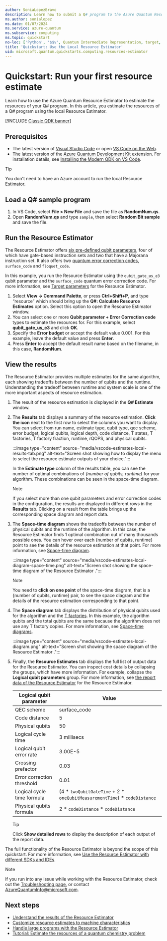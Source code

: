 ```yaml
---
author: SoniaLopezBravo
description: Learn how to submit a Q# program to the Azure Quantum Resource Estimator
ms.author: sonialopez
ms.date: 01/07/2024
ms.service: azure-quantum
ms.subservice: computing
ms.topic: quickstart
no-loc: ['Python', '$$v', Quantum Intermediate Representation, target, targets]
title: 'Quickstart: Use the Local Resource Estimator'
uid: microsoft.quantum.quickstarts.computing.resources-estimator
--- 
```


# Quickstart: Run your first resource estimate

Learn how to use the Azure Quantum Resource Estimator to estimate the resources of your Q# program.  In this article, you estimate the resources of a Q# program using the local Resource Estimator. 

[!INCLUDE [Classic QDK banner](includes/classic-qdk-deprecation.md)]

## Prerequisites

* The latest version of [Visual Studio Code](https://code.visualstudio.com/download) or open [VS Code on the Web](https://vscode.dev/quantum).
* The latest version of the [Azure Quantum Development Kit](https://marketplace.visualstudio.com/items?itemName=quantum.qsharp-lang-vscode) extension. For installation details, see [Installing the Modern QDK on VS Code](xref:microsoft.quantum.install-qdk.overview#installing-the-modern-qdk-on-vs-code).

> [!TIP]
> You don't need to have an Azure account to run the local Resource Estimator. 

## Load a Q# sample program

1. In VS Code, select **File > New File** and save the file as **RandomNum.qs**. 
1. Open **RandomNum.qs** and type `sample`, then select **Random Bit sample** and save the file.

## Run the Resource Estimator

The Resource Estimator offers [six pre-defined qubit parameters](xref:microsoft.quantum.overview.resources-estimator#physical-qubit-parameters), four of which have gate-based instruction sets and two that have a Majorana instruction set. It also offers two [quantum error correction codes](xref:microsoft.quantum.overview.resources-estimator#quantum-error-correction-codes), `surface_code` and `floquet_code`.

In this example, you run the Resource Estimator using the `qubit_gate_us_e3` qubit parameter and the `surface_code` quantum error correction code. For more information, see [Target parameters](xref:microsoft.quantum.overview.resources-estimator#target-parameters) for the Resource Estimator.

1. Select **View -> Command Palette**, or press **Ctrl+Shift+P**, and type “resource” which should bring up the **Q#: Calculate Resource Estimates** option. Select this option to open the Resource Estimator window.
1. You can select one or more **Qubit parameter + Error Correction code** types to estimate the resources for. For this example, select **qubit_gate_us_e3** and click **OK**.
1. Specify the **Error budget** or accept the default value 0.001. For this example, leave the default value and press **Enter**.
1. Press **Enter** to accept the default result name based on the filename, in this case, **RandomNum**.

## View the results

The Resource Estimator provides multiple estimates for the same algorithm, each showing tradeoffs between the number of qubits and the runtime. Understanding the tradeoff between runtime and system scale is one of the more important aspects of resource estimation.  

1. The result of the resource estimation is displayed in the **Q# Estimate** window.
1. The **Results** tab displays a summary of the resource estimation. **Click the icon** next to the first row to select the columns you want to display. You can select from run name, estimate type, qubit type, qec scheme, error budget, logical qubits, logical depth, code distance, T states, T factories, T factory fraction, runtime, rQOPS, and physical qubits.

    :::image type="content" source="media/vscode-estimates-local-results-tab.png" alt-text="Screen shot showing how to display the menu to select the resource estimate outputs of your choice.":::

    In the **Estimate type** column of the results table, you can see the number of optimal combinations of *{number of qubits, runtime}* for your algorithm. These combinations can be seen in the space-time diagram.

    > [!NOTE]
    > If you select more than one qubit parameters and error correction codes in the configuration, the results are displayed in different rows in the **Results** tab. Clicking on a result from the table brings up the corresponding space diagram and report data.

1. The **Space-time diagram** shows the tradeoffs between the number of physical qubits and the runtime of the algorithm. In this case, the Resource Estimator finds 1  optimal combination out of many thousands possible ones. You can hover over each {number of qubits, runtime} point to see the details of the resource estimation at that point. For more information, see [Space-time diagram](xref:microsoft.quantum.overview.resources-estimator-output.data#space-time-diagram).

    :::image type="content" source="media/vscode-estimates-local-diagram-space-time.png" alt-text="Screen shot showing the space-time diagram of the Resource Estimator .":::

    > [!NOTE]
    > You need to **click on one point** of the space-time diagram, that is a {number of qubits, runtime} pair, to see the space diagram and the details of the resource estimation corresponding to that point.

1. The **Space diagram** tab displays the distribution of physical qubits used for the algorithm and the [T factories](xref:microsoft.quantum.concepts.tfactories). In this example, the algorithm qubits and the total qubits are the same because the algorithm does not use any T factory copies. For more information, see [Space-time diagrams](xref:microsoft.quantum.overview.resources-estimator-output.data#space-time-diagrams).

    :::image type="content" source="media/vscode-estimates-local-diagram.png" alt-text="Screen shot showing the space diagram of the Resource Estimator .":::

1. Finally, the **Resource Estimates** tab displays the full list of output data for the Resource Estimator. You can inspect cost details by collapsing the groups, which have more information. For example, collapse the **Logical qubit parameters** group. For more information, see [the report data of the Resource Estimator](xref:microsoft.quantum.overview.resources-estimator-output.data#report-data) for the Resource Estimator.

    |Logical qubit parameter| Value |
    |----|---|
    |QEC scheme                                                |                           surface_code |
    |Code distance                                                                       |            5 |
    |Physical qubits                                                                   |            50 |
    |Logical cycle time                                                                   |   3 millisecs |
    |Logical qubit error rate                                                            |     3.00E-5 |
    |Crossing prefactor                                                                    |       0.03|
    |Error correction threshold                                                             |      0.01|
    |Logical cycle time formula    | (4 * `twoQubitGateTime` + 2 * `oneQubitMeasurementTime`) * `codeDistance`|
    |Physical qubits formula     |                                      2 * `codeDistance` * `codeDistance`|

    > [!TIP]
    > Click **Show detailed rows** to display the description of each output of the report data. 
    

The full functionality of the Resource Estimator is beyond the scope of this quickstart. For more information, see [Use the Resource Estimator with different SDKs and IDEs](xref:microsoft.quantum.submit-resource-estimation-jobs#resources-estimation-with-q-and-python).

> [!NOTE]
> If you run into any issue while working with the Resource Estimator, check out the [Troubleshooting page](xref:microsoft.quantum.azure.common-issues#azure-quantum-resource-estimator), or contact [AzureQuantumInfo@microsoft.com](mailto:AzureQuantumInfo@microsoft.com).

## Next steps

- [Understand the results of the Resource Estimator](xref:microsoft.quantum.overview.resources-estimator-output.data)
- [Customize resource estimates to machine characteristics](xref:microsoft.quantum.overview.resources-estimator)
- [Handle large programs with the Resource Estimator](xref:microsoft.quantum.resource-estimator-caching)
- [Tutorial: Estimate the resources of a quantum chemistry problem](xref:microsoft.quantum.tutorial.resource-estimator.chemistry)
